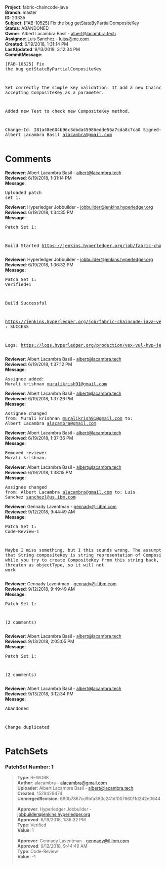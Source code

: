 <strong>Project</strong>: fabric-chaincode-java</br><strong>Branch</strong>: master<br><strong>ID</strong>: 23335<br><strong>Subject</strong>: [FAB-10525] Fix the bug getStateByPartialCompositeKey<br><strong>Status</strong>: ABANDONED<br><strong>Owner</strong>: Albert Lacambra Basil - albert@lacambra.tech<br><strong>Assignee</strong>: Luis Sanchez - luiss@me.com<br><strong>Created</strong>: 6/19/2018, 1:31:14 PM<br><strong>LastUpdated</strong>: 9/13/2018, 3:12:34 PM<br><strong>CommitMessage</strong>:<br><pre>[FAB-10525] Fix the bug getStateByPartialCompositeKey

Set correctly the simple key validation. It add a new ChaincodeStub
accepting CompositeKey as a parameter.

Added new Test to check new CompositeKey method.

Change-Id: I81a48e604b96c3dbda45986edde56a7cda8c7ca0
Signed-off-by: Albert Lacambra Basil <alacambra@gmail.com>
</pre><h1>Comments</h1><strong>Reviewer</strong>: Albert Lacambra Basil - albert@lacambra.tech<br><strong>Reviewed</strong>: 6/19/2018, 1:31:14 PM<br><strong>Message</strong>: <pre>Uploaded patch set 1.</pre><strong>Reviewer</strong>: Hyperledger Jobbuilder - jobbuilder@jenkins.hyperledger.org<br><strong>Reviewed</strong>: 6/19/2018, 1:34:35 PM<br><strong>Message</strong>: <pre>Patch Set 1:

Build Started https://jenkins.hyperledger.org/job/fabric-chaincode-java-verify-x86_64/131/</pre><strong>Reviewer</strong>: Hyperledger Jobbuilder - jobbuilder@jenkins.hyperledger.org<br><strong>Reviewed</strong>: 6/19/2018, 1:36:32 PM<br><strong>Message</strong>: <pre>Patch Set 1: Verified+1

Build Successful 

https://jenkins.hyperledger.org/job/fabric-chaincode-java-verify-x86_64/131/ : SUCCESS

Logs: https://logs.hyperledger.org/production/vex-yul-hyp-jenkins-3/fabric-chaincode-java-verify-x86_64/131</pre><strong>Reviewer</strong>: Albert Lacambra Basil - albert@lacambra.tech<br><strong>Reviewed</strong>: 6/19/2018, 1:37:12 PM<br><strong>Message</strong>: <pre>Assignee added: Murali krishnan <muralikrish91@gmail.com></pre><strong>Reviewer</strong>: Albert Lacambra Basil - albert@lacambra.tech<br><strong>Reviewed</strong>: 6/19/2018, 1:37:26 PM<br><strong>Message</strong>: <pre>Assignee changed from: Murali krishnan <muralikrish91@gmail.com> to: Albert Lacambra <alacambra@gmail.com></pre><strong>Reviewer</strong>: Albert Lacambra Basil - albert@lacambra.tech<br><strong>Reviewed</strong>: 6/19/2018, 1:37:36 PM<br><strong>Message</strong>: <pre>Removed reviewer Murali krishnan.</pre><strong>Reviewer</strong>: Albert Lacambra Basil - albert@lacambra.tech<br><strong>Reviewed</strong>: 6/19/2018, 1:38:15 PM<br><strong>Message</strong>: <pre>Assignee changed from: Albert Lacambra <alacambra@gmail.com> to: Luis Sanchez <sanchezl@us.ibm.com></pre><strong>Reviewer</strong>: Gennady Laventman - gennady@il.ibm.com<br><strong>Reviewed</strong>: 9/12/2018, 9:44:49 AM<br><strong>Message</strong>: <pre>Patch Set 1: Code-Review-1

Maybe I miss something, but I this sounds wrong. The assumption was that String compositeKey is string representation of CompositeKey. But while you try to create CompositeKey from this string back, it will be threaten as objectType, so it will not work</pre><strong>Reviewer</strong>: Gennady Laventman - gennady@il.ibm.com<br><strong>Reviewed</strong>: 9/12/2018, 9:49:49 AM<br><strong>Message</strong>: <pre>Patch Set 1:

(2 comments)</pre><strong>Reviewer</strong>: Albert Lacambra Basil - albert@lacambra.tech<br><strong>Reviewed</strong>: 9/13/2018, 2:05:05 PM<br><strong>Message</strong>: <pre>Patch Set 1:

(2 comments)</pre><strong>Reviewer</strong>: Albert Lacambra Basil - albert@lacambra.tech<br><strong>Reviewed</strong>: 9/13/2018, 3:12:34 PM<br><strong>Message</strong>: <pre>Abandoned

Change duplicated</pre><h1>PatchSets</h1><h3>PatchSet Number: 1</h3><blockquote><strong>Type</strong>: REWORK<br><strong>Author</strong>: alacambra - alacambra@gmail.com<br><strong>Uploader</strong>: Albert Lacambra Basil - albert@lacambra.tech<br><strong>Created</strong>: 1529429474<br><strong>UnmergedRevision</strong>: 690b7867cd9bfa363c241df00766011d242e0644<br><br><strong>Approver</strong>: Hyperledger Jobbuilder - jobbuilder@jenkins.hyperledger.org<br><strong>Approved</strong>: 6/19/2018, 1:36:32 PM<br><strong>Type</strong>: Verified<br><strong>Value</strong>: 1<br><br><strong>Approver</strong>: Gennady Laventman - gennady@il.ibm.com<br><strong>Approved</strong>: 9/12/2018, 9:44:49 AM<br><strong>Type</strong>: Code-Review<br><strong>Value</strong>: -1<br><br></blockquote>